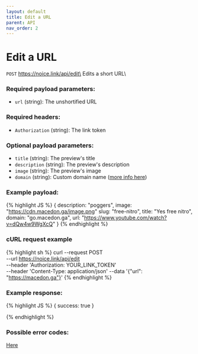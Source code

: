 ```yaml
---
layout: default
title: Edit a URL
parent: API
nav_order: 2
---
```


# Edit a URL

`POST` https://noice.link/api/edit\
Edits a short URL\

### Required payload parameters:

- `url` (string): The unshortified URL

### Required headers:

- `Authorization` (string): The link token

### Optional payload parameters:

- `title` (string): The preview's title
- `description` (string): The preview's description
- `image` (string): The preview's image
- `domain` (string): Custom domain name ([more info here](/custom-domains))

### Example payload:

<!-- prettier-ignore -->
{% highlight JS %}
{
    description: "poggers",
    image: "https://cdn.macedon.ga/image.png"
    slug: "free-nitro",
    title: "Yes free nitro",
    domain: "go.macedon.ga",
    url: "https://www.youtube.com/watch?v=dQw4w9WgXcQ"
}
{% endhighlight %}

### cURL request example

<!-- prettier-ignore -->
{% highlight sh %}
curl --request POST \
 --url https://noice.link/api/edit \
 --header 'Authorization: YOUR_LINK_TOKEN' \
 --header 'Content-Type: application/json'
 --data '{"url": "https://macedon.ga"}'
{% endhighlight %}

### Example response:

<!-- prettier-ignore -->
{% highlight JS %}
{
    success: true
}

{% endhighlight %}

### Possible error codes:

[Here](https://docs.noice.link/errors)
